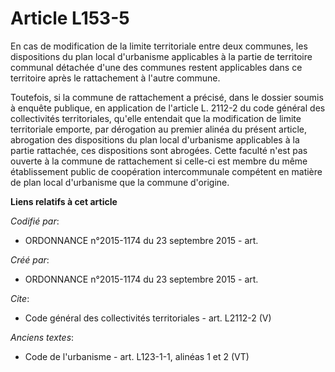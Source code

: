 # Article L153-5

En cas de modification de la limite territoriale entre deux communes, les dispositions du plan local d'urbanisme applicables
à la partie de territoire communal détachée d'une des communes restent applicables dans ce territoire après le rattachement à
l'autre commune.

Toutefois, si la commune de rattachement a précisé, dans le dossier soumis à enquête publique, en application de l'article L.
2112-2 du code général des collectivités territoriales, qu'elle entendait que la modification de limite territoriale emporte,
par dérogation au premier alinéa du présent article, abrogation des dispositions du plan local d'urbanisme applicables à la
partie rattachée, ces dispositions sont abrogées. Cette faculté n'est pas ouverte à la commune de rattachement si celle-ci
est membre du même établissement public de coopération intercommunale compétent en matière de plan local d'urbanisme que la
commune d'origine.

**Liens relatifs à cet article**

_Codifié par_:

  - ORDONNANCE n°2015-1174 du 23 septembre 2015 - art.

_Créé par_:

  - ORDONNANCE n°2015-1174 du 23 septembre 2015 - art.

_Cite_:

  - Code général des collectivités territoriales - art. L2112-2 (V)

_Anciens textes_:

  - Code de l'urbanisme - art. L123-1-1, alinéas 1 et 2  (VT)

